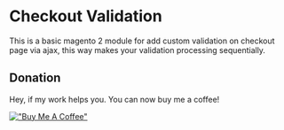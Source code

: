 # Checkout Validation
This is a basic magento 2 module for add custom validation on checkout page via ajax, this way makes your validation processing sequentially.


## Donation
Hey, if my work helps you. You can now buy me a coffee! 

[!["Buy Me A Coffee"](https://www.buymeacoffee.com/assets/img/custom_images/orange_img.png)]([https://www.buymeacoffee.com/gbraad](https://www.buymeacoffee.com/areoid))
